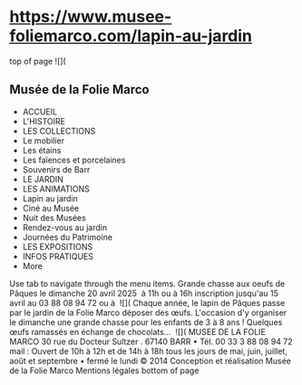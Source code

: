 # https://www.musee-foliemarco.com/lapin-au-jardin

top of page
![](
## Musée de la Folie Marco
 * ACCUEIL
 * L'HISTOIRE
 * LES COLLECTIONS
 * Le mobilier
 * Les étains
 * Les faïences et porcelaines
 * Souvenirs de Barr
 * LE JARDIN
 * LES ANIMATIONS
 * Lapin au jardin
 * Ciné au Musée
 * Nuit des Musées
 * Rendez-vous au jardin
 * Journées du Patrimoine
 * LES EXPOSITIONS
 * INFOS PRATIQUES
 * More

Use tab to navigate through the menu items.
Grande chasse aux oeufs de Pâques
le dimanche 20 avril 2025
​​
à 11h ou à 16h
inscription jusqu'au 15 avril
au 03 88 08 94 72 ou à 
​
![](
Chaque année, le lapin de Pâques passe par le jardin de la Folie Marco déposer des œufs. L'occasion d'y organiser le dimanche une grande chasse pour les enfants de 3 à 8 ans !
Quelques œufs ramassés en échange de chocolats...
​
![](
MUSEE DE LA FOLIE MARCO
30 rue du Docteur Sultzer . 67140 BARR • Tél. 00 33 3 88 08 94 72
mail : 
Ouvert de 10h à 12h et de 14h à 18h
tous les jours de mai, juin, juillet, août et septembre • fermé le lundi
© 2014 Conception et réalisation Musée de la Folie Marco
Mentions légales
bottom of page
